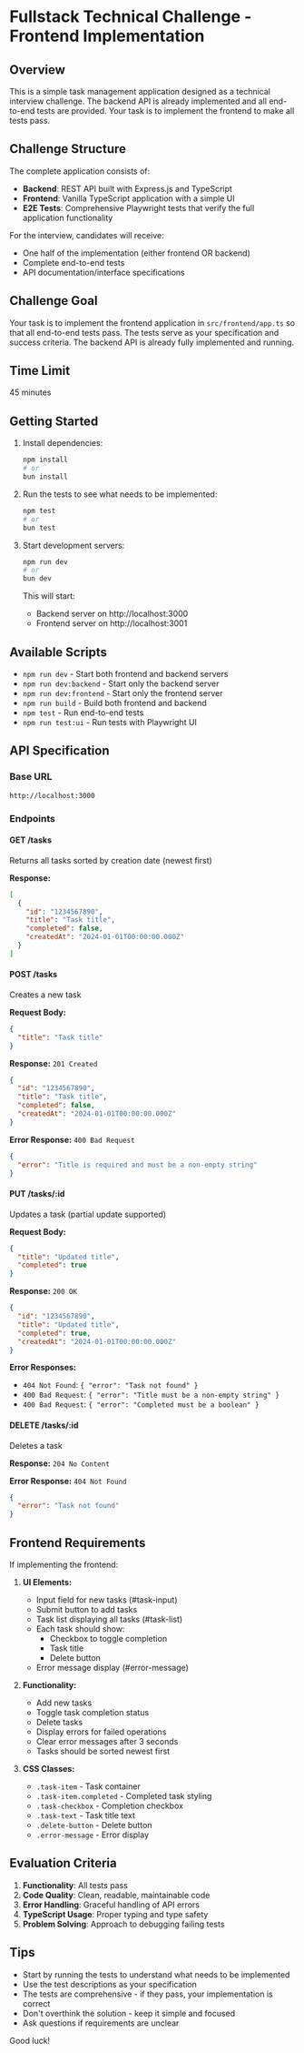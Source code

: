 # Fullstack Technical Challenge - Frontend Implementation

## Overview

This is a simple task management application designed as a technical interview challenge. The backend API is already implemented and all end-to-end tests are provided. Your task is to implement the frontend to make all tests pass.

## Challenge Structure

The complete application consists of:
- **Backend**: REST API built with Express.js and TypeScript
- **Frontend**: Vanilla TypeScript application with a simple UI
- **E2E Tests**: Comprehensive Playwright tests that verify the full application functionality

For the interview, candidates will receive:
- One half of the implementation (either frontend OR backend)
- Complete end-to-end tests
- API documentation/interface specifications

## Challenge Goal

Your task is to implement the frontend application in `src/frontend/app.ts` so that all end-to-end tests pass. The tests serve as your specification and success criteria. The backend API is already fully implemented and running.

## Time Limit

45 minutes

## Getting Started

1. Install dependencies:
   ```bash
   npm install
   # or
   bun install
   ```

2. Run the tests to see what needs to be implemented:
   ```bash
   npm test
   # or
   bun test
   ```

3. Start development servers:
   ```bash
   npm run dev
   # or
   bun dev
   ```

   This will start:
   - Backend server on http://localhost:3000
   - Frontend server on http://localhost:3001

## Available Scripts

- `npm run dev` - Start both frontend and backend servers
- `npm run dev:backend` - Start only the backend server
- `npm run dev:frontend` - Start only the frontend server
- `npm run build` - Build both frontend and backend
- `npm test` - Run end-to-end tests
- `npm run test:ui` - Run tests with Playwright UI

## API Specification

### Base URL
`http://localhost:3000`

### Endpoints

#### GET /tasks
Returns all tasks sorted by creation date (newest first)

**Response:**
```json
[
  {
    "id": "1234567890",
    "title": "Task title",
    "completed": false,
    "createdAt": "2024-01-01T00:00:00.000Z"
  }
]
```

#### POST /tasks
Creates a new task

**Request Body:**
```json
{
  "title": "Task title"
}
```

**Response:** `201 Created`
```json
{
  "id": "1234567890",
  "title": "Task title",
  "completed": false,
  "createdAt": "2024-01-01T00:00:00.000Z"
}
```

**Error Response:** `400 Bad Request`
```json
{
  "error": "Title is required and must be a non-empty string"
}
```

#### PUT /tasks/:id
Updates a task (partial update supported)

**Request Body:**
```json
{
  "title": "Updated title",
  "completed": true
}
```

**Response:** `200 OK`
```json
{
  "id": "1234567890",
  "title": "Updated title",
  "completed": true,
  "createdAt": "2024-01-01T00:00:00.000Z"
}
```

**Error Responses:**
- `404 Not Found`: `{ "error": "Task not found" }`
- `400 Bad Request`: `{ "error": "Title must be a non-empty string" }`
- `400 Bad Request`: `{ "error": "Completed must be a boolean" }`

#### DELETE /tasks/:id
Deletes a task

**Response:** `204 No Content`

**Error Response:** `404 Not Found`
```json
{
  "error": "Task not found"
}
```

## Frontend Requirements

If implementing the frontend:

1. **UI Elements:**
   - Input field for new tasks (#task-input)
   - Submit button to add tasks
   - Task list displaying all tasks (#task-list)
   - Each task should show:
     - Checkbox to toggle completion
     - Task title
     - Delete button
   - Error message display (#error-message)

2. **Functionality:**
   - Add new tasks
   - Toggle task completion status
   - Delete tasks
   - Display errors for failed operations
   - Clear error messages after 3 seconds
   - Tasks should be sorted newest first

3. **CSS Classes:**
   - `.task-item` - Task container
   - `.task-item.completed` - Completed task styling
   - `.task-checkbox` - Completion checkbox
   - `.task-text` - Task title text
   - `.delete-button` - Delete button
   - `.error-message` - Error display

## Evaluation Criteria

1. **Functionality**: All tests pass
2. **Code Quality**: Clean, readable, maintainable code
3. **Error Handling**: Graceful handling of API errors
4. **TypeScript Usage**: Proper typing and type safety
5. **Problem Solving**: Approach to debugging failing tests

## Tips

- Start by running the tests to understand what needs to be implemented
- Use the test descriptions as your specification
- The tests are comprehensive - if they pass, your implementation is correct
- Don't overthink the solution - keep it simple and focused
- Ask questions if requirements are unclear

Good luck!
